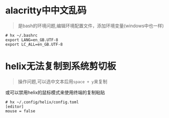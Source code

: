 # alacritty中中文乱码
> 是bash的环境问题,编辑环境配置文件，添加环境变量(windows中也一样)
```shell
# hx ~/.bashrc
export LANG=en_GB.UTF-8
export LC_ALL=en_GB.UTF-8
```

# helix无法复制到系统剪切板
> 操作问题,可以选中文本后用`space + y`来复制

或可以禁用helix的鼠标模式来使用终端的复制粘贴
```shell
# hx ~/.config/helix/config.toml
[editor]
mouse = false
```
